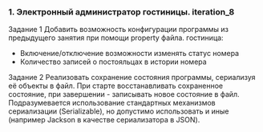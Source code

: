 ### 1. Электронный администратор гостиницы. iteration_8 ###

Задание 1
Добавить возможность конфигурации программы из предыдущего занятия при помощи property файла.
гостиница:

- Включение/отключение возможности изменять статус номера
- Количество записей о постояльцах в истории номера

Задание 2
Реализовать сохранение состояния программы, сериализуя её объекты в файл.
При старте восстанавливать сохраненное состояние, при завершении - записывать новое состояние в файл.
Подразумевается использование стандартных механизмов сериализации (Serializable),
но допустимо использовать и иные (например Jackson в качестве сериализатора в JSON).